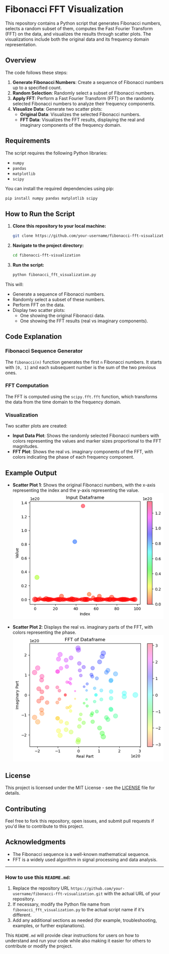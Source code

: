 # Fibonacci FFT Visualization

This repository contains a Python script that generates Fibonacci numbers, selects a random subset of them, computes the Fast Fourier Transform (FFT) on the data, and visualizes the results through scatter plots. The visualizations include both the original data and its frequency domain representation.

## Overview

The code follows these steps:
1. **Generate Fibonacci Numbers**: Create a sequence of Fibonacci numbers up to a specified count.
2. **Random Selection**: Randomly select a subset of Fibonacci numbers.
3. **Apply FFT**: Perform a Fast Fourier Transform (FFT) on the randomly selected Fibonacci numbers to analyze their frequency components.
4. **Visualize Data**: Generate two scatter plots:
   - **Original Data**: Visualizes the selected Fibonacci numbers.
   - **FFT Data**: Visualizes the FFT results, displaying the real and imaginary components of the frequency domain.

## Requirements

The script requires the following Python libraries:
- `numpy`
- `pandas`
- `matplotlib`
- `scipy`

You can install the required dependencies using pip:
```bash
pip install numpy pandas matplotlib scipy
```
## How to Run the Script

1. **Clone this repository to your local machine:**

    ```bash
    git clone https://github.com/your-username/fibonacci-fft-visualization.git
    ```

2. **Navigate to the project directory:**

    ```bash
    cd fibonacci-fft-visualization
    ```

3. **Run the script:**

    ```bash
    python fibonacci_fft_visualization.py
    ```

This will:
- Generate a sequence of Fibonacci numbers.
- Randomly select a subset of these numbers.
- Perform FFT on the data.
- Display two scatter plots:
    - One showing the original Fibonacci data.
    - One showing the FFT results (real vs imaginary components).

## Code Explanation

### Fibonacci Sequence Generator
The `fibonacci(n)` function generates the first `n` Fibonacci numbers. It starts with `[0, 1]` and each subsequent number is the sum of the two previous ones.

### FFT Computation
The FFT is computed using the `scipy.fft.fft` function, which transforms the data from the time domain to the frequency domain.

### Visualization
Two scatter plots are created:
- **Input Data Plot**: Shows the randomly selected Fibonacci numbers with colors representing the values and marker sizes proportional to the FFT magnitudes.
- **FFT Plot**: Shows the real vs. imaginary components of the FFT, with colors indicating the phase of each frequency component.

## Example Output

- **Scatter Plot 1**: Shows the original Fibonacci numbers, with the x-axis representing the index and the y-axis representing the value.  
  ![Scatter Plot 1](https://github.com/arcesoftware/Fibonacci-Fast-Fourier-Transform/blob/main/Images/FFT_Fibo.png)

- **Scatter Plot 2**: Displays the real vs. imaginary parts of the FFT, with colors representing the phase.  
  ![Scatter Plot 2](https://github.com/arcesoftware/Fibonacci-Fast-Fourier-Transform/blob/main/Images/FFT_Fibo0.png)

## License
This project is licensed under the MIT License - see the [LICENSE](LICENSE) file for details.

## Contributing
Feel free to fork this repository, open issues, and submit pull requests if you'd like to contribute to this project.

## Acknowledgments
- The Fibonacci sequence is a well-known mathematical sequence.
- FFT is a widely used algorithm in signal processing and data analysis.

---

### How to use this `README.md`:

1. Replace the repository URL `https://github.com/your-username/fibonacci-fft-visualization.git` with the actual URL of your repository.
2. If necessary, modify the Python file name from `fibonacci_fft_visualization.py` to the actual script name if it's different.
3. Add any additional sections as needed (for example, troubleshooting, examples, or further explanations).

This `README.md` will provide clear instructions for users on how to understand and run your code while also making it easier for others to contribute or modify the project.










